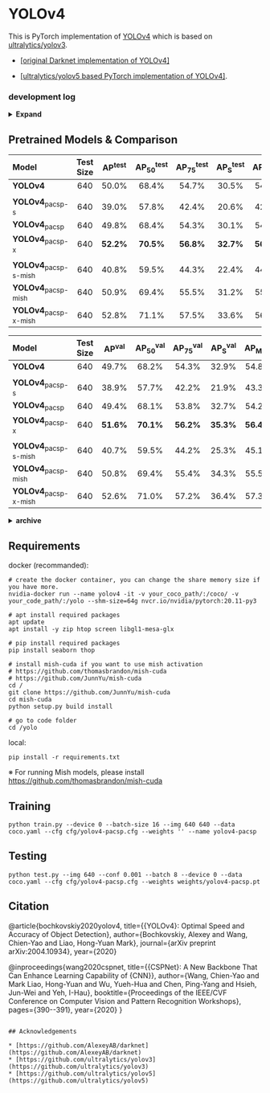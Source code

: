 # YOLOv4

This is PyTorch implementation of [YOLOv4](https://github.com/AlexeyAB/darknet) which is based on [ultralytics/yolov3](https://github.com/ultralytics/yolov3).

* [[original Darknet implementation of YOLOv4]](https://github.com/AlexeyAB/darknet)

* [[ultralytics/yolov5 based PyTorch implementation of YOLOv4]](https://github.com/WongKinYiu/PyTorch_YOLOv4/tree/u5).

### development log

<details><summary> <b>Expand</b> </summary>

* `2021-10-31` - support [RS loss](https://arxiv.org/abs/2107.11669), [aLRP loss](https://arxiv.org/abs/2009.13592), [AP loss](https://arxiv.org/abs/2008.07294).
* `2021-10-30` - support [alpha IoU](https://arxiv.org/abs/2110.13675).
* `2021-10-20` - design resolution calibration methods.
* `2021-10-15` - support joint detection, instance segmentation, and semantic segmentation. [`seg-yolo`]()
* `2021-10-13` - design ratio yolo.
* `2021-09-22` - pytorch 1.9 compatibility.
* `2021-09-21` - support [DIM](https://arxiv.org/abs/1808.06670).
* `2021-09-16` - support [Dynamic Head](https://arxiv.org/abs/2106.08322).
* `2021-08-28` - design domain adaptive training.
* `2021-08-22` - design re-balance models.
* `2021-08-21` - support [simOTA](https://arxiv.org/abs/2107.08430).
* `2021-08-14` - design approximation-based methods.
* `2021-07-27` - design new decoders.
* `2021-07-22` - support 1) decoupled head, 2) anchor-free, and 3) multi positives in [yolox](https://arxiv.org/abs/2107.08430).
* `2021-07-10` - design distribution-based implicit modeling.
* `2021-07-06` - support outlooker attention. [`volo`](https://arxiv.org/abs/2106.13112)
* `2021-07-06` - design self emsemble training method.
* `2021-06-23` - design cross multi-stage correlation module.
* `2021-06-18` - design cross stage cross correlation module.
* `2021-06-17` - support cross correlation module. [`ccn`](https://arxiv.org/abs/2010.12138)
* `2021-06-17` - support attention modules. [`cbam`](https://arxiv.org/abs/1807.06521) [`saan`](https://arxiv.org/abs/2010.12138)
* `2021-04-20` - support swin transformer. [`swin`](https://arxiv.org/abs/2103.14030)
* `2021-03-16` - design new stem layers.
* `2021-03-13` - design implicit modeling. [`nn`]() [`mf`]() [`lc`]() 
* `2021-01-26` - support vision transformer. [`tr`](https://arxiv.org/abs/2010.11929)
* `2021-01-26` - design mask objectness.
* `2021-01-25` - design rotate augmentation.
* `2021-01-23` - design collage augmentation.
* `2021-01-22` - support [VoVNet](https://arxiv.org/abs/1904.09730), [VoVNetv2](https://arxiv.org/abs/1911.06667).
* `2021-01-22` - support [EIoU](https://arxiv.org/abs/2101.08158).
* `2021-01-19` - support instance segmentation. [`mask-yolo`]()
* `2021-01-17` - support anchor-free-based methods. [`center-yolo`]()
* `2021-01-14` - support joint detection and classification. [`classify-yolo`]()
* `2020-01-02` - design new [PRN](https://github.com/WongKinYiu/PartialResidualNetworks) and [CSP](https://github.com/WongKinYiu/CrossStagePartialNetworks)-based models.
* `2020-12-22` - support transfer learning.
* `2020-12-18` - support non-local series self-attention blocks. [`gc`](https://arxiv.org/abs/1904.11492) [`dnl`](https://arxiv.org/abs/2006.06668)
* `2020-12-16` - support down-sampling blocks in cspnet paper. [`down-c`]() [`down-d`](https://arxiv.org/abs/1812.01187)
* `2020-12-03` - support imitation learning.
* `2020-12-02` - support [squeeze and excitation](https://arxiv.org/abs/1709.01507).
* `2020-11-26` - support multi-class multi-anchor joint detection and embedding.
* `2020-11-25` - support [joint detection and embedding](https://arxiv.org/abs/1909.12605). [`track-yolo`]()
* `2020-11-23` - support teacher-student learning.
* `2020-11-17` - pytorch 1.7 compatibility. 
* `2020-11-06` - support inference with initial weights. 
* `2020-10-21` - fully supported by darknet. 
* `2020-09-18` - design fine-tune methods. 
* `2020-08-29` - support [deformable kernel](https://arxiv.org/abs/1910.02940).
* `2020-08-25` - pytorch 1.6 compatibility.
* `2020-08-24` - support channel last training/testing. 
* `2020-08-16` - design CSPPRN. 
* `2020-08-15` - design deeper model. [`csp-p6-mish`]()
* `2020-08-11` - support [HarDNet](https://arxiv.org/abs/1909.00948). [`hard39-pacsp`]() [`hard68-pacsp`]() [`hard85-pacsp`]()
* `2020-08-10` - add DDP training.
* `2020-08-06` - support [DCN](https://arxiv.org/abs/1703.06211), [DCNv2](https://arxiv.org/abs/1811.11168). [`yolov4-dcn`]()
* `2020-08-01` - add pytorch hub.
* `2020-07-31` - support [ResNet](https://arxiv.org/abs/1512.03385), [ResNeXt](https://arxiv.org/abs/1611.05431), [CSPResNet](https://github.com/WongKinYiu/CrossStagePartialNetworks), [CSPResNeXt](https://github.com/WongKinYiu/CrossStagePartialNetworks). [`r50-pacsp`]() [`x50-pacsp`]() [`cspr50-pacsp`]() [`cspx50-pacsp`]()
* `2020-07-28` - support [SAM](https://arxiv.org/abs/2004.10934). [`yolov4-pacsp-sam`]()
* `2020-07-24` - update api.
* `2020-07-23` - support CUDA accelerated Mish activation function
* `2020-07-19` - support and training tiny YOLOv4. [`yolov4-tiny`]()
* `2020-07-15` - design and training conditional YOLOv4. [`yolov4-pacsp-conditional`]()
* `2020-07-13` - support [MixUp](https://arxiv.org/abs/1710.09412) data augmentation.
* `2020-07-03` - design new stem layers.
* `2020-06-16` - support floating16 of GPU inference.
* `2020-06-14` - convert .pt to .weights for darknet fine-tuning.
* `2020-06-13` - update multi-scale training strategy.
* `2020-06-12` - design scaled YOLOv4 follow [ultralytics](https://github.com/ultralytics/yolov5). [`yolov4-pacsp-s`]() [`yolov4-pacsp-m`]() [`yolov4-pacsp-l`]() [`yolov4-pacsp-x`]()
* `2020-06-07` - design [scaling methods](https://github.com/WongKinYiu/PyTorch_YOLOv4/blob/master/images/scalingCSP.png) for CSP-based models. [`yolov4-pacsp-25`]() [`yolov4-pacsp-75`]()
* `2020-06-03` - update COCO2014 to COCO2017.
* `2020-05-30` - update FPN neck to CSPFPN. [`yolov4-yocsp`]() [`yolov4-yocsp-mish`]()
* `2020-05-24` - update neck of YOLOv4 to CSPPAN. [`yolov4-pacsp`]() [`yolov4-pacsp-mish`]()
* `2020-05-15` - training YOLOv4 with Mish activation function. [`yolov4-yospp-mish`]() [`yolov4-paspp-mish`]()
* `2020-05-08` - design and training YOLOv4 with [FPN](https://arxiv.org/abs/1612.03144) neck. [`yolov4-yospp`]()
* `2020-05-01` - training YOLOv4 with Leaky activation function using PyTorch. [`yolov4-paspp`]() [`PAN`](https://arxiv.org/abs/1803.01534)

</details>

## Pretrained Models & Comparison


| Model | Test Size | AP<sup>test</sup> | AP<sub>50</sub><sup>test</sup> | AP<sub>75</sub><sup>test</sup> | AP<sub>S</sub><sup>test</sup> | AP<sub>M</sub><sup>test</sup> | AP<sub>L</sub><sup>test</sup> | cfg | weights |
| :-- | :-: | :-: | :-: | :-: | :-: | :-: | :-: | :-: | :-: | 
| **YOLOv4** | 640 | 50.0% | 68.4% | 54.7% | 30.5% | 54.3% | 63.3% | [cfg](https://github.com/WongKinYiu/PyTorch_YOLOv4/blob/master/cfg/yolov4.cfg) | [weights](https://drive.google.com/file/d/1TSvLHH48eJJk7Glr5p2lscVet2jCazhi/view?usp=sharing) |
|  |  |  |  |  |  |  |
| **YOLOv4**<sub>pacsp-s</sub> | 640 | 39.0% | 57.8% | 42.4% | 20.6% | 42.6% | 50.0% | [cfg](https://github.com/WongKinYiu/PyTorch_YOLOv4/blob/master/cfg/yolov4-csp-s-leaky.cfg) | [weights](https://drive.google.com/file/d/1r1zeY8whdZNUGisxiZQFnbwYSIolCAwi/view?usp=sharing) |
| **YOLOv4**<sub>pacsp</sub> | 640 | 49.8% | 68.4% | 54.3% | 30.1% | 54.0% | 63.4% | [cfg](https://github.com/WongKinYiu/PyTorch_YOLOv4/blob/master/cfg/yolov4-csp-leaky.cfg) | [weights](https://drive.google.com/file/d/1W_zrTbCmctTgnv6BSjmNDJ3xGdKye4sw/view?usp=sharing) |
| **YOLOv4**<sub>pacsp-x</sub> | 640 | **52.2%** | **70.5%** | **56.8%** | **32.7%** | **56.3%** | **65.9%** | [cfg](https://github.com/WongKinYiu/PyTorch_YOLOv4/blob/master/cfg/yolov4-csp-x-leaky.cfg) | [weights](https://drive.google.com/file/d/1jL9727DVG2-iirG9EWRtAsa4vFei-L35/view?usp=sharing) |
|  |  |  |  |  |  |  |
| **YOLOv4**<sub>pacsp-s-mish</sub> | 640 | 40.8% | 59.5% | 44.3% | 22.4% | 44.6% | 51.8% | [cfg](https://github.com/WongKinYiu/PyTorch_YOLOv4/blob/master/cfg/yolov4-csp-s-mish.cfg) | [weights](https://drive.google.com/file/d/1730MvuVhTttVJGk4ftN1zql9z7U4iQ6U/view?usp=sharing) |
| **YOLOv4**<sub>pacsp-mish</sub> | 640 | 50.9% | 69.4% | 55.5% | 31.2% | 55.0% | 64.7% | [cfg](https://github.com/WongKinYiu/PyTorch_YOLOv4/blob/master/cfg/yolov4-csp-mish.cfg) | [weights](https://drive.google.com/file/d/17pQoMfJYbroYqxb6grem2SDY7pZIJPrN/view?usp=sharing) |
| **YOLOv4**<sub>pacsp-x-mish</sub> | 640 | 52.8% | 71.1% | 57.5% | 33.6% | 56.9% | 66.6% | [cfg](https://github.com/WongKinYiu/PyTorch_YOLOv4/blob/master/cfg/yolov4-csp-x-mish.cfg) | [weights](https://drive.google.com/file/d/1997gFCB-zDEO_kWkzGVhn9j8psrN3ulY/view?usp=sharing) |

| Model | Test Size | AP<sup>val</sup> | AP<sub>50</sub><sup>val</sup> | AP<sub>75</sub><sup>val</sup> | AP<sub>S</sub><sup>val</sup> | AP<sub>M</sub><sup>val</sup> | AP<sub>L</sub><sup>val</sup> | cfg | weights |
| :-- | :-: | :-: | :-: | :-: | :-: | :-: | :-: | :-: | :-: | 
| **YOLOv4** | 640 | 49.7% | 68.2% | 54.3% | 32.9% | 54.8% | 63.7% | [cfg](https://github.com/WongKinYiu/PyTorch_YOLOv4/blob/master/cfg/yolov4.cfg) | [weights](https://drive.google.com/file/d/1TSvLHH48eJJk7Glr5p2lscVet2jCazhi/view?usp=sharing) |
|  |  |  |  |  |  |  |
| **YOLOv4**<sub>pacsp-s</sub> | 640 | 38.9% | 57.7% | 42.2% | 21.9% | 43.3% | 51.9% | [cfg](https://github.com/WongKinYiu/PyTorch_YOLOv4/blob/master/cfg/yolov4-csp-s-leaky.cfg) | [weights](https://drive.google.com/file/d/1r1zeY8whdZNUGisxiZQFnbwYSIolCAwi/view?usp=sharing) |
| **YOLOv4**<sub>pacsp</sub> | 640 | 49.4% | 68.1% | 53.8% | 32.7% | 54.2% | 64.0% | [cfg](https://github.com/WongKinYiu/PyTorch_YOLOv4/blob/master/cfg/yolov4-csp-leaky.cfg) | [weights](https://drive.google.com/file/d/1W_zrTbCmctTgnv6BSjmNDJ3xGdKye4sw/view?usp=sharing) |
| **YOLOv4**<sub>pacsp-x</sub> | 640 | **51.6%** | **70.1%** | **56.2%** | **35.3%** | **56.4%** | **66.9%** | [cfg](https://github.com/WongKinYiu/PyTorch_YOLOv4/blob/master/cfg/yolov4-csp-x-leaky.cfg) | [weights](https://drive.google.com/file/d/1jL9727DVG2-iirG9EWRtAsa4vFei-L35/view?usp=sharing) |
|  |  |  |  |  |  |  |
| **YOLOv4**<sub>pacsp-s-mish</sub> | 640 | 40.7% | 59.5% | 44.2% | 25.3% | 45.1% | 53.4% | [cfg](https://github.com/WongKinYiu/PyTorch_YOLOv4/blob/master/cfg/yolov4-csp-s-mish.cfg) | [weights](https://drive.google.com/file/d/1730MvuVhTttVJGk4ftN1zql9z7U4iQ6U/view?usp=sharing) |
| **YOLOv4**<sub>pacsp-mish</sub> | 640 | 50.8% | 69.4% | 55.4% | 34.3% | 55.5% | 65.7% | [cfg](https://github.com/WongKinYiu/PyTorch_YOLOv4/blob/master/cfg/yolov4-csp-mish.cfg) | [weights](https://drive.google.com/file/d/17pQoMfJYbroYqxb6grem2SDY7pZIJPrN/view?usp=sharing) |
| **YOLOv4**<sub>pacsp-x-mish</sub> | 640 | 52.6% | 71.0% | 57.2% | 36.4% | 57.3% | 67.6% | [cfg](https://github.com/WongKinYiu/PyTorch_YOLOv4/blob/master/cfg/yolov4-csp-x-mish.cfg) | [weights](https://drive.google.com/file/d/1997gFCB-zDEO_kWkzGVhn9j8psrN3ulY/view?usp=sharing) |

<details><summary> <b>archive</b> </summary>

| Model | Test Size | AP<sup>val</sup> | AP<sub>50</sub><sup>val</sup> | AP<sub>75</sub><sup>val</sup> | AP<sub>S</sub><sup>val</sup> | AP<sub>M</sub><sup>val</sup> | AP<sub>L</sub><sup>val</sup> | cfg | weights |
| :-- | :-: | :-: | :-: | :-: | :-: | :-: | :-: | :-: | :-: | 
| **YOLOv4** | 640 | 48.4% | 67.1% | 52.9% | 31.7% | 53.8% | 62.0% | [cfg](https://github.com/WongKinYiu/PyTorch_YOLOv4/blob/master/cfg/yolov4.cfg) | [weights](https://drive.google.com/file/d/14zPRaYxMOe7hXi6N-Vs_QbWs6ue_CZPd/view?usp=sharing) |
|  |  |  |  |  |  |  |
| **YOLOv4**<sub>pacsp-s</sub> | 640 | 37.0% | 55.7% | 40.0% | 20.2% | 41.6% | 48.4% | [cfg](https://github.com/WongKinYiu/PyTorch_YOLOv4/blob/master/cfg/yolov4-pacsp-s.cfg) | [weights](https://drive.google.com/file/d/1PiS9pF4tsydPN4-vMjiJPHjIOJMeRwWS/view?usp=sharing) |
| **YOLOv4**<sub>pacsp</sub> | 640 | 47.7% | 66.4% | 52.0% | 32.3% | 53.0% | 61.7% | [cfg](https://github.com/WongKinYiu/PyTorch_YOLOv4/blob/master/cfg/yolov4-pacsp.cfg) | [weights](https://drive.google.com/file/d/1C7xwfYzPF4dKFAmDNCetdTCB_cPvsuwf/view?usp=sharing) |
| **YOLOv4**<sub>pacsp-x</sub> | 640 | **50.0%** | **68.3%** | **54.5%** | **33.9%** | **55.4%** | **63.7%** | [cfg](https://github.com/WongKinYiu/PyTorch_YOLOv4/blob/master/cfg/yolov4-pacsp-x.cfg) | [weights](https://drive.google.com/file/d/1kWzJk5DJNlW9Xf2xR89OfmrEoeY9Szzj/view?usp=sharing) |
|  |  |  |  |  |  |  |
| **YOLOv4**<sub>pacsp-s-mish</sub> | 640 | 38.8% | 57.8% | 42.0% | 21.6% | 43.7% | 51.1% | [cfg](https://github.com/WongKinYiu/PyTorch_YOLOv4/blob/master/cfg/yolov4-pacsp-s-mish.cfg) | [weights](https://drive.google.com/file/d/1OiDhQqYH23GrP6f5vU2j_DvA8PqL0pcF/view?usp=sharing) |
| **YOLOv4**<sub>pacsp-mish</sub> | 640 | 48.8% | 67.2% | 53.4% | 31.5% | 54.4% | 62.2% | [cfg](https://github.com/WongKinYiu/PyTorch_YOLOv4/blob/master/cfg/yolov4-pacsp-mish.cfg) | [weights](https://drive.google.com/file/d/1mk9mkM0_B9e_QgPxF6pBIB6uXDxZENsk/view?usp=sharing) |
| **YOLOv4**<sub>pacsp-x-mish</sub> | 640 | 51.2% | 69.4% | 55.9% | 35.0% | 56.5% | 65.0% | [cfg](https://github.com/WongKinYiu/PyTorch_YOLOv4/blob/master/cfg/yolov4-pacsp-x-mish.cfg) | [weights](https://drive.google.com/file/d/1kZee29alFFnm1rlJieAyHzB3Niywew_0/view?usp=sharing) |

| Model | Test Size | AP<sup>val</sup> | AP<sub>50</sub><sup>val</sup> | AP<sub>75</sub><sup>val</sup> | AP<sub>S</sub><sup>val</sup> | AP<sub>M</sub><sup>val</sup> | AP<sub>L</sub><sup>val</sup> | cfg | weights |
| :-- | :-: | :-: | :-: | :-: | :-: | :-: | :-: | :-: | :-: | 
| **YOLOv4** | 672 | 47.7% | 66.7% | 52.1% | 30.5% | 52.6% | 61.4% | [cfg](https://github.com/WongKinYiu/PyTorch_YOLOv4/blob/master/cfg/yolov4.cfg) | [weights](https://drive.google.com/file/d/137U-oLekAu-J-fe0E_seTblVxnU3tlNC/view?usp=sharing) |
|  |  |  |  |  |  |  |
| **YOLOv4**<sub>pacsp-s</sub> | 672 | 36.6% | 55.5% | 39.6% | 21.2% | 41.1% | 47.0% | [cfg](https://github.com/WongKinYiu/PyTorch_YOLOv4/blob/master/cfg/yolov4-pacsp-s.cfg) | [weights](https://drive.google.com/file/d/1-QZc043NMNa_O0oLaB3r0XYKFRSktfsd/view?usp=sharing) |
| **YOLOv4**<sub>pacsp</sub> | 672 | 47.2% | 66.2% | 51.6% | 30.4% | 52.3% | 60.8% | [cfg](https://github.com/WongKinYiu/PyTorch_YOLOv4/blob/master/cfg/yolov4-pacsp.cfg) | [weights](https://drive.google.com/file/d/1sIpu29jEBZ3VI_1uy2Q1f3iEzvIpBZbP/view?usp=sharing) |
| **YOLOv4**<sub>pacsp-x</sub> | 672 | **49.3%** | **68.1%** | **53.6%** | **31.8%** | **54.5%** | **63.6%** | [cfg](https://github.com/WongKinYiu/PyTorch_YOLOv4/blob/master/cfg/yolov4-pacsp-x.cfg) | [weights](https://drive.google.com/file/d/1aZRfA2CD9SdIwmscbyp6rXZjGysDvaYv/view?usp=sharing) |
|  |  |  |  |  |  |  |
| **YOLOv4**<sub>pacsp-s-mish</sub> | 672 | 38.6% | 57.7% | 41.8% | 22.3% | 43.5% | 49.3% | [cfg](https://github.com/WongKinYiu/PyTorch_YOLOv4/blob/master/cfg/yolov4-pacsp-s-mish.cfg) | [weights](https://drive.google.com/file/d/1q0zbQKcSNSf_AxWQv6DAUPXeaTywPqVB/view?usp=sharing) |
| (+BoF) | 640 | 39.9% | 59.1% | 43.1% | 24.4% | 45.2% | 51.4% |  | [weights](https://drive.google.com/file/d/1-8PqBaI8oYb7TB9L-KMzvjZcK_VaGXCF/view?usp=sharing) |
| **YOLOv4**<sub>pacsp-mish</sub> | 672 | 48.1% | 66.9% | 52.3% | 30.8% | 53.4% | 61.7% | [cfg](https://github.com/WongKinYiu/PyTorch_YOLOv4/blob/master/cfg/yolov4-pacsp-mish.cfg) | [weights](https://drive.google.com/file/d/116yreAUTK_dTJErDuDVX2WTIBcd5YPSI/view?usp=sharing) |
| (+BoF) | 640 | 49.3% | 68.2% | 53.8% | 31.9% | 54.9% | 62.8% |  | [weights](https://drive.google.com/file/d/12qRrqDRlUElsR_TI97j4qkrttrNKKG3k/view?usp=sharing) |
| **YOLOv4**<sub>pacsp-x-mish</sub> | 672 | 50.0% | 68.5% | 54.4% | 32.9% | 54.9% | 64.0% | [cfg](https://github.com/WongKinYiu/PyTorch_YOLOv4/blob/master/cfg/yolov4-pacsp-x-mish.cfg) | [weights](https://drive.google.com/file/d/1GGCrokkRZ06CZ5MUCVokbX1FF2e1DbPF/view?usp=sharing) |
| (+BoF) | 640 | **51.0%** | **69.7%** | **55.5%** | **33.3%** | **56.2%** | **65.5%** |  | [weights](https://drive.google.com/file/d/1lVmSqItSKywg6yk1qiCvgOYw55O03Qgj/view?usp=sharing) |
|  |  |  |  |  |  |  |
  
</details>

## Requirements

docker (recommanded):
```
# create the docker container, you can change the share memory size if you have more.
nvidia-docker run --name yolov4 -it -v your_coco_path/:/coco/ -v your_code_path/:/yolo --shm-size=64g nvcr.io/nvidia/pytorch:20.11-py3

# apt install required packages
apt update
apt install -y zip htop screen libgl1-mesa-glx

# pip install required packages
pip install seaborn thop

# install mish-cuda if you want to use mish activation
# https://github.com/thomasbrandon/mish-cuda
# https://github.com/JunnYu/mish-cuda
cd /
git clone https://github.com/JunnYu/mish-cuda
cd mish-cuda
python setup.py build install

# go to code folder
cd /yolo
```

local:
```
pip install -r requirements.txt
```
※ For running Mish models, please install https://github.com/thomasbrandon/mish-cuda

## Training

```
python train.py --device 0 --batch-size 16 --img 640 640 --data coco.yaml --cfg cfg/yolov4-pacsp.cfg --weights '' --name yolov4-pacsp
```

## Testing

```
python test.py --img 640 --conf 0.001 --batch 8 --device 0 --data coco.yaml --cfg cfg/yolov4-pacsp.cfg --weights weights/yolov4-pacsp.pt
```

## Citation

@article{bochkovskiy2020yolov4,
  title={{YOLOv4}: Optimal Speed and Accuracy of Object Detection},
  author={Bochkovskiy, Alexey and Wang, Chien-Yao and Liao, Hong-Yuan Mark},
  journal={arXiv preprint arXiv:2004.10934},
  year={2020}

@inproceedings{wang2020cspnet,
  title={{CSPNet}: A New Backbone That Can Enhance Learning Capability of {CNN}},
  author={Wang, Chien-Yao and Mark Liao, Hong-Yuan and Wu, Yueh-Hua and Chen, Ping-Yang and Hsieh, Jun-Wei and Yeh, I-Hau},
  booktitle={Proceedings of the IEEE/CVF Conference on Computer Vision and Pattern Recognition Workshops},
  pages={390--391},
  year={2020}
}
```

## Acknowledgements

* [https://github.com/AlexeyAB/darknet](https://github.com/AlexeyAB/darknet)
* [https://github.com/ultralytics/yolov3](https://github.com/ultralytics/yolov3)
* [https://github.com/ultralytics/yolov5](https://github.com/ultralytics/yolov5)
